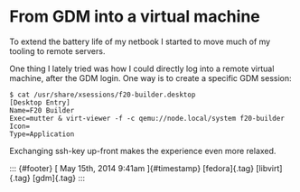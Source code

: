 From GDM into a virtual machine
===============================

To extend the battery life of my netbook I started to move much of my
tooling to remote servers.

One thing I lately tried was how I could directly log into a remote
virtual machine, after the GDM login. One way is to create a specific
GDM session:

    $ cat /usr/share/xsessions/f20-builder.desktop 
    [Desktop Entry]
    Name=F20 Builder
    Exec=mutter & virt-viewer -f -c qemu://node.local/system f20-builder
    Icon=
    Type=Application

Exchanging ssh-key up-front makes the experience even more relaxed.

::: {#footer}
[ May 15th, 2014 9:41am ]{#timestamp} [fedora]{.tag} [libvirt]{.tag}
[gdm]{.tag}
:::
